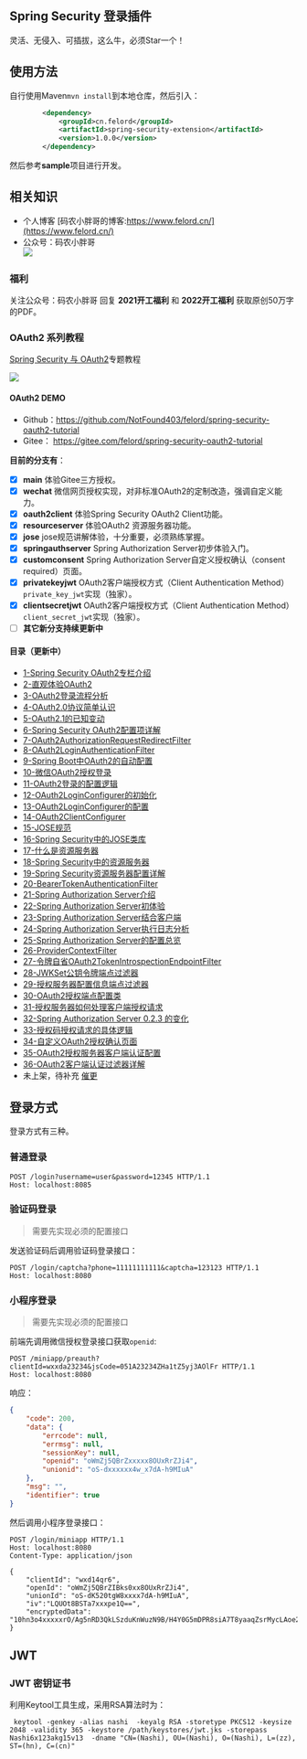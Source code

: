 ## Spring Security 登录插件
灵活、无侵入、可插拔，这么牛，必须Star一个！
## 使用方法
自行使用Maven`mvn install`到本地仓库，然后引入：
```xml
        <dependency>
            <groupId>cn.felord</groupId>
            <artifactId>spring-security-extension</artifactId>
            <version>1.0.0</version>
        </dependency>
```
然后参考**sample**项目进行开发。
## 相关知识
- 个人博客  [码农小胖哥的博客:https://www.felord.cn/](https://www.felord.cn/)
- 公众号：码农小胖哥  
![](./qr.jpg)
### 福利
关注公众号：码农小胖哥  回复 **2021开工福利** 和 **2022开工福利** 获取原创50万字的PDF。
### OAuth2 系列教程
[Spring Security 与 OAuth2](https://blog.csdn.net/qq_35067322/category_11691173.html)专题教程

![](./tutorial.png)
#### OAuth2 DEMO
- Github：https://github.com/NotFound403/felord/spring-security-oauth2-tutorial 
- Gitee： https://gitee.com/felord/spring-security-oauth2-tutorial

**目前的分支有**：
- [x] **main**  体验Gitee三方授权。
- [x] **wechat**  微信网页授权实现，对非标准OAuth2的定制改造，强调自定义能力。
- [x] **oauth2client** 体验Spring Security OAuth2 Client功能。
- [x] **resourceserver** 体验OAuth2 资源服务器功能。
- [x] **jose**  jose规范讲解体验，十分重要，必须熟练掌握。
- [x] **springauthserver** Spring Authorization Server初步体验入门。
- [x] **customconsent** Spring Authorization Server自定义授权确认（consent required）页面。
- [x] **privatekeyjwt** OAuth2客户端授权方式（Client Authentication Method）`private_key_jwt`实现（独家）。
- [x] **clientsecretjwt** OAuth2客户端授权方式（Client Authentication Method）`client_secret_jwt`实现（独家）。
- [ ] **其它新分支持续更新中**
#### 目录（更新中）

- [1-Spring Security OAuth2专栏介绍](https://blog.csdn.net/qq_35067322/article/details/123536510)
- [2-直观体验OAuth2](https://felord.blog.csdn.net/article/details/123536984)
- [3-OAuth2登录流程分析](https://felord.blog.csdn.net/article/details/123537245)
- [4-OAuth2.0协议简单认识](https://felord.blog.csdn.net/article/details/123537835)
- [5-OAuth2.1的已知变动](https://felord.blog.csdn.net/article/details/123538070)
- [6-Spring Security OAuth2配置项详解](https://felord.blog.csdn.net/article/details/123538253)
- [7-OAuth2AuthorizationRequestRedirectFilter](https://felord.blog.csdn.net/article/details/123538416)
- [8-OAuth2LoginAuthenticationFilter](https://felord.blog.csdn.net/article/details/123538530)
- [9-Spring Boot中OAuth2的自动配置](https://felord.blog.csdn.net/article/details/123538820)
- [10-微信OAuth2授权登录](https://felord.blog.csdn.net/article/details/123538976)
- [11-OAuth2登录的配置逻辑](https://felord.blog.csdn.net/article/details/123539201)
- [12-OAuth2LoginConfigurer的初始化](https://felord.blog.csdn.net/article/details/123539323)
- [13-OAuth2LoginConfigurer的配置](https://felord.blog.csdn.net/article/details/123539955)
- [14-OAuth2ClientConfigurer](https://felord.blog.csdn.net/article/details/123540308)
- [15-JOSE规范](https://felord.blog.csdn.net/article/details/123540390)
- [16-Spring Security中的JOSE类库](https://felord.blog.csdn.net/article/details/123540550)
- [17-什么是资源服务器](https://felord.blog.csdn.net/article/details/123540636)
- [18-Spring Security中的资源服务器](https://felord.blog.csdn.net/article/details/123540672)
- [19-Spring Security资源服务器配置详解](https://felord.blog.csdn.net/article/details/123540727)
- [20-BearerTokenAuthenticationFilter](https://felord.blog.csdn.net/article/details/123540745)
- [21-Spring Authorization Server介绍](https://felord.blog.csdn.net/article/details/123544148)
- [22-Spring Authorization Server初体验](https://felord.blog.csdn.net/article/details/123551894)
- [23-Spring Authorization Server结合客户端](https://felord.blog.csdn.net/article/details/123569931)
- [24-Spring Authorization Server执行日志分析](https://felord.blog.csdn.net/article/details/123573929)
- [25-Spring Authorization Server的配置总览](https://felord.blog.csdn.net/article/details/123600038)
- [26-ProviderContextFilter](https://felord.blog.csdn.net/article/details/123610574)
- [27-令牌自省OAuth2TokenIntrospectionEndpointFilter](https://blog.csdn.net/qq_35067322/article/details/123634847)
- [28-JWKSet公钥令牌端点过滤器](https://blog.csdn.net/qq_35067322/article/details/123656408)
- [29-授权服务器配置信息端点过滤器](https://blog.csdn.net/qq_35067322/article/details/123656531)
- [30-OAuth2授权端点配置类](https://blog.csdn.net/qq_35067322/article/details/123685646)
- [31-授权服务器如何处理客户端授权请求](https://blog.csdn.net/qq_35067322/article/details/123712758)
- [32-Spring Authorization Server 0.2.3 的变化](https://blog.csdn.net/qq_35067322/article/details/123742600)
- [33-授权码授权请求的具体逻辑](https://felord.blog.csdn.net/article/details/123795807)
- [34-自定义OAuth2授权确认页面](https://felord.blog.csdn.net/article/details/123821842)
- [35-OAuth2授权服务器客户端认证配置](https://felord.blog.csdn.net/article/details/123871892)
- [36-OAuth2客户端认证过滤器详解](https://felord.blog.csdn.net/article/details/123899496)
- 未上架，待补充 [催更](https://asset.felord.cn/blog/20210224102609.png)
## 登录方式
登录方式有三种。
### 普通登录

```http request
POST /login?username=user&password=12345 HTTP/1.1
Host: localhost:8085
```
### 验证码登录
> 需要先实现必须的配置接口

发送验证码后调用验证码登录接口：
```http request
POST /login/captcha?phone=11111111111&captcha=123123 HTTP/1.1
Host: localhost:8080
```
### 小程序登录
> 需要先实现必须的配置接口

前端先调用微信授权登录接口获取`openid`:
```http request
POST /miniapp/preauth?clientId=wxxda23234&jsCode=051A23234ZHa1tZ5yj3AOlFr HTTP/1.1
Host: localhost:8080
```
响应：
```json
{
    "code": 200,
    "data": {
        "errcode": null,
        "errmsg": null,
        "sessionKey": null,
        "openid": "oWmZj5QBrZxxxxx8OUxRrZJi4",
        "unionid": "oS-dxxxxxx4w_x7dA-h9MIuA"
    },
    "msg": "",
    "identifier": true
}
```
然后调用小程序登录接口：
```http request
POST /login/miniapp HTTP/1.1
Host: localhost:8080
Content-Type: application/json

{
    "clientId": "wxd14qr6",
    "openId": "oWmZj5QBrZIBks0xx8OUxRrZJi4",
    "unionId": "oS-dK520tgW8xxxx7dA-h9MIuA",
    "iv":"LQUOt8BSTa7xxxpe1Q==",
    "encryptedData": "10hn3o4xxxxxrO/Ag5nRD3QkLSzduKnWuzN9B/H4Y0G5mDPR8siA7T8yaaqZsrMycLAoe2qrd1J75yYetYuWifiq3jUrcceRZHVxxl9LnQdW8f5+pMTnQtCYiMJ7Jm9paCw2Bh+5Lowkyqkx1q0fALvCQ9LXPPLAbLOB9CavRfKoenAmyyHQjZ/6lz0njzA=="
}
```
## JWT

### JWT 密钥证书

利用Keytool工具生成，采用RSA算法时为：

```
 keytool -genkey -alias nashi  -keyalg RSA -storetype PKCS12 -keysize 2048 -validity 365 -keystore /path/keystores/jwt.jks -storepass Nashi6x123akg15v13  -dname "CN=(Nashi), OU=(Nashi), O=(Nashi), L=(zz), ST=(hn), C=(cn)"
```